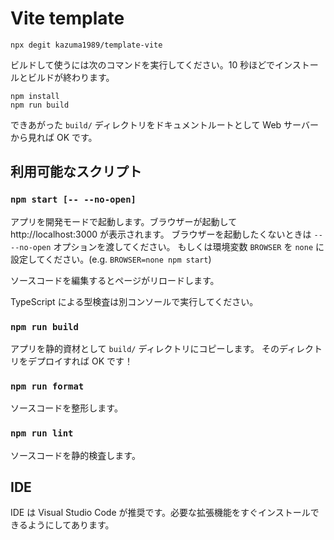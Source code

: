 # Vite template

```console
npx degit kazuma1989/template-vite
```

ビルドして使うには次のコマンドを実行してください。10 秒ほどでインストールとビルドが終わります。

```console
npm install
npm run build
```

できあがった `build/` ディレクトリをドキュメントルートとして Web サーバーから見れば OK です。

## 利用可能なスクリプト

### `npm start [-- --no-open]`

アプリを開発モードで起動します。ブラウザーが起動して http://localhost:3000 が表示されます。
ブラウザーを起動したくないときは `-- --no-open` オプションを渡してください。
もしくは環境変数 `BROWSER` を `none` に設定してください。(e.g. `BROWSER=none npm start`)

ソースコードを編集するとページがリロードします。

TypeScript による型検査は別コンソールで実行してください。

### `npm run build`

アプリを静的資材として `build/` ディレクトリにコピーします。
そのディレクトリをデプロイすれば OK です！

### `npm run format`

ソースコードを整形します。

### `npm run lint`

ソースコードを静的検査します。

## IDE

IDE は Visual Studio Code が推奨です。必要な拡張機能をすぐインストールできるようにしてあります。
